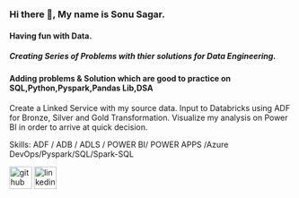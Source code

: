 
### Hi there 👋, My name is Sonu Sagar.
#### Having fun with Data. 
##### Creating Series of Problems with thier solutions for Data Engineering.

#### Adding problems & Solution which are good to practice on SQL,Python,Pyspark,Pandas Lib,DSA


Create a Linked Service with my source data. Input to Databricks using ADF for Bronze, Silver and Gold Transformation. Visualize my analysis on Power BI in order to arrive at quick decision.

Skills: ADF / ADB / ADLS / POWER BI/ POWER APPS /Azure DevOps/Pyspark/SQL/Spark-SQL


[<img src='https://cdn.jsdelivr.net/npm/simple-icons@3.0.1/icons/github.svg' alt='github' height='40'>](https://github.com/SonuSagarDE)  [<img src='https://cdn.jsdelivr.net/npm/simple-icons@3.0.1/icons/linkedin.svg' alt='linkedin' height='40'>](https://www.linkedin.com/in/sonu-sagar-108165132/)  


